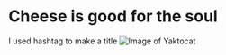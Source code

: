 # Cheese is good for the soul
I used hashtag to make a title 
![Image of Yaktocat](https://octodex.github.com/images/yaktocat.png)
